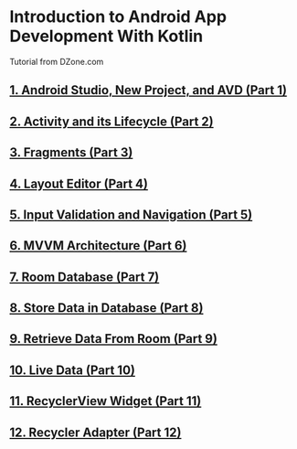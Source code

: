 # Introduction to Android App Development With Kotlin

Tutorial from DZone.com

## [1. Android Studio, New Project, and AVD (Part 1)](https://dzone.com/articles/introduction-to-android-app-development-with-kotli)

## [2. Activity and its Lifecycle (Part 2)](https://dzone.com/articles/introduction-to-android-app-development-with-kotli-1)

## [3. Fragments (Part 3)](https://dzone.com/articles/introduction-to-android-app-development-with-kotli-2)

## [4. Layout Editor (Part 4)](https://dzone.com/articles/introduction-to-android-app-development-with-kotli-3)

## [5. Input Validation and Navigation (Part 5)](https://dzone.com/articles/introduction-to-android-app-development-with-kotli-4)

## [6. MVVM Architecture (Part 6)](https://dzone.com/articles/introduction-to-android-app-development-with-kotli-5)

## [7. Room Database (Part 7)](https://dzone.com/articles/introduction-to-android-app-development-with-kotli-6)

## [8. Store Data in Database (Part 8)](https://dzone.com/articles/introduction-to-android-app-development-with-kotli-7)

## [9. Retrieve Data From Room (Part 9)](https://dzone.com/articles/introduction-to-android-app-development-with-kotli-8)

## [10. Live Data (Part 10)](https://dzone.com/articles/introduction-to-android-app-development-with-kotli-9)

## [11. RecyclerView Widget (Part 11)](https://dzone.com/articles/introduction-to-android-app-development-with-kotli-10)

## [12. Recycler Adapter (Part 12)](https://dzone.com/articles/introduction-to-android-app-development-with-kotli-11)

